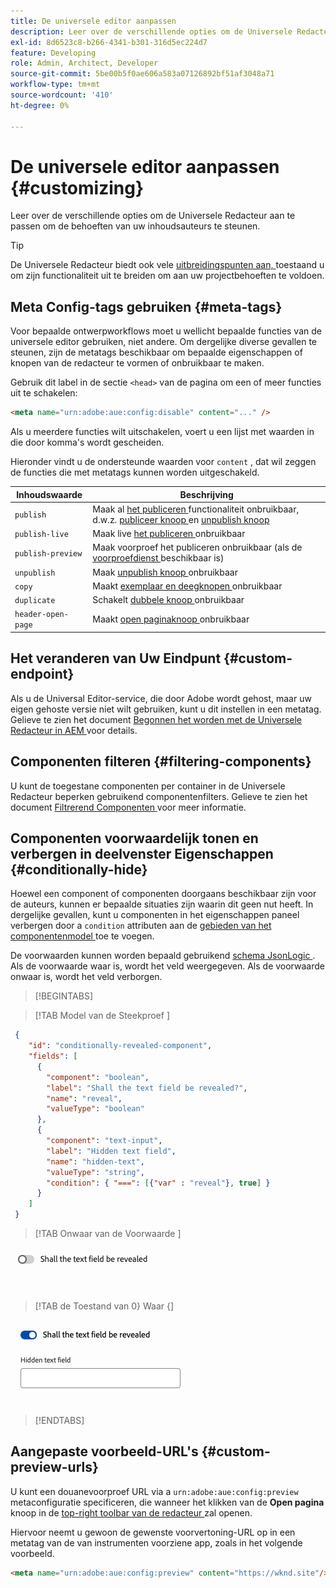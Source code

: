 ```yaml
---
title: De universele editor aanpassen
description: Leer over de verschillende opties om de Universele Redacteur aan te passen om de behoeften van uw inhoudsauteurs te steunen.
exl-id: 8d6523c8-b266-4341-b301-316d5ec224d7
feature: Developing
role: Admin, Architect, Developer
source-git-commit: 5be00b5f0ae606a583a07126892bf51af3048a71
workflow-type: tm+mt
source-wordcount: '410'
ht-degree: 0%

---
```



# De universele editor aanpassen {#customizing}

Leer over de verschillende opties om de Universele Redacteur aan te passen om de behoeften van uw inhoudsauteurs te steunen.

>[!TIP]
>
>De Universele Redacteur biedt ook vele [ uitbreidingspunten aan, ](/help/implementing/universal-editor/extending.md) toestaand u om zijn functionaliteit uit te breiden om aan uw projectbehoeften te voldoen.

## Meta Config-tags gebruiken {#meta-tags}

Voor bepaalde ontwerpworkflows moet u wellicht bepaalde functies van de universele editor gebruiken, niet andere. Om dergelijke diverse gevallen te steunen, zijn de metatags beschikbaar om bepaalde eigenschappen of knopen van de redacteur te vormen of onbruikbaar te maken.

Gebruik dit label in de sectie `<head>` van de pagina om een of meer functies uit te schakelen:

```html
<meta name="urn:adobe:aue:config:disable" content="..." />
```

Als u meerdere functies wilt uitschakelen, voert u een lijst met waarden in die door komma&#39;s wordt gescheiden.

Hieronder vindt u de ondersteunde waarden voor `content` , dat wil zeggen de functies die met metatags kunnen worden uitgeschakeld.

| Inhoudswaarde | Beschrijving |
|---|---|
| `publish` | Maak al [ het publiceren ](/help/sites-cloud/authoring/universal-editor/publishing.md) functionaliteit onbruikbaar, d.w.z. [ publiceer knoop ](/help/sites-cloud/authoring/universal-editor/navigation.md#publish) en [ unpublish knoop ](/help/sites-cloud/authoring/universal-editor/navigation.md#ellipsis) |
| `publish-live` | Maak live [ het publiceren ](/help/sites-cloud/authoring/universal-editor/publishing.md) onbruikbaar |
| `publish-preview` | Maak voorproef het publiceren onbruikbaar (als de [ voorproefdienst ](/help/sites-cloud/authoring/sites-console/previewing-content.md) beschikbaar is) |
| `unpublish` | Maak [ unpublish knoop ](/help/sites-cloud/authoring/universal-editor/publishing.md#unpublishing-content) onbruikbaar |
| `copy` | Maakt [ exemplaar en deegknopen ](/help/sites-cloud/authoring/universal-editor/authoring.md#copy-paste) onbruikbaar |
| `duplicate` | Schakelt [ dubbele knoop ](/help/sites-cloud/authoring/universal-editor/navigation.md#duplicate) onbruikbaar |
| `header-open-page` | Maakt [ open paginaknoop ](/help/sites-cloud/authoring/universal-editor/navigation.md#open-page) onbruikbaar |

## Het veranderen van Uw Eindpunt {#custom-endpoint}

Als u de Universal Editor-service, die door Adobe wordt gehost, maar uw eigen gehoste versie niet wilt gebruiken, kunt u dit instellen in een metatag. Gelieve te zien het document [ Begonnen het worden met de Universele Redacteur in AEM ](/help/implementing/universal-editor/getting-started.md##configuration-settings) voor details.

## Componenten filteren {#filtering-components}

U kunt de toegestane componenten per container in de Universele Redacteur beperken gebruikend componentenfilters. Gelieve te zien het document [ Filtrerend Componenten ](/help/implementing/universal-editor/filtering.md) voor meer informatie.

## Componenten voorwaardelijk tonen en verbergen in deelvenster Eigenschappen {#conditionally-hide}

Hoewel een component of componenten doorgaans beschikbaar zijn voor de auteurs, kunnen er bepaalde situaties zijn waarin dit geen nut heeft. In dergelijke gevallen, kunt u componenten in het eigenschappen paneel verbergen door a `condition` attributen aan de [ gebieden van het componentenmodel ](/help/implementing/universal-editor/field-types.md#fields) toe te voegen.

De voorwaarden kunnen worden bepaald gebruikend [ schema JsonLogic ](https://jsonlogic.com/). Als de voorwaarde waar is, wordt het veld weergegeven. Als de voorwaarde onwaar is, wordt het veld verborgen.

>[!BEGINTABS]

>[!TAB  Model van de Steekproef ]

```json
 {
    "id": "conditionally-revealed-component",
    "fields": [
      {
        "component": "boolean",
        "label": "Shall the text field be revealed?",
        "name": "reveal",
        "valueType": "boolean"
      },
      {
        "component": "text-input",
        "label": "Hidden text field",
        "name": "hidden-text",
        "valueType": "string",
        "condition": { "===": [{"var" : "reveal"}, true] }
      }
    ]
 }
```

>[!TAB  Onwaar van de Voorwaarde ]

![ Verborgen tekstgebied ](assets/hidden.png)

>[!TAB  de Toestand van 0} Waar {]

![ Getoonde tekstgebied ](assets/shown.png)

>[!ENDTABS]

## Aangepaste voorbeeld-URL&#39;s {#custom-preview-urls}

U kunt een douanevoorproef URL via a `urn:adobe:aue:config:preview` metaconfiguratie specificeren, die wanneer het klikken van de **Open pagina** knoop in de [ top-right toolbar van de redacteur ](/help/sites-cloud/authoring/universal-editor/navigation.md#universal-editor-toolbar) zal openen.

Hiervoor neemt u gewoon de gewenste voorvertoning-URL op in een metatag van de van instrumenten voorziene app, zoals in het volgende voorbeeld.

```html
<meta name="urn:adobe:aue:config:preview" content="https://wknd.site"/>
```
